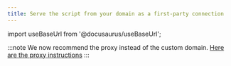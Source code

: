 ```yaml
---
title: Serve the script from your domain as a first-party connection
---
```


import useBaseUrl from '@docusaurus/useBaseUrl';

:::note
We now recommend the proxy instead of the custom domain. [Here are the proxy instructions](/proxy/introduction.md)
:::
